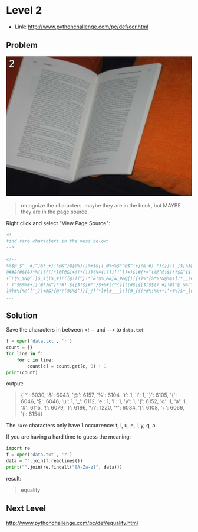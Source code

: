 # Level 2

- Link: http://www.pythonchallenge.com/pc/def/ocr.html


## Problem


 ![](images/ocr.jpg)
 
> recognize the characters. maybe they are in the book, 
> but MAYBE they are in the page source.



Right click and select "View Page Source":

```html
<!--
find rare characters in the mess below:
-->

<!--
%%$@_$^__#)^)&!_+]!*@&^}@[@%]()%+$&[(_@%+%$*^@$^!+]!&_#)_*}{}}!}_]$[%}@[{_@#_^{*
@##&{#&{&)*%(]{{([*}@[@&]+!!*{)!}{%+{))])[!^})+)$]#{*+^((@^@}$[**$&^{$!@#$%)!@(&
+^!{%_$&@^!}$_${)$_#)!({@!)(^}!*^&!$%_&&}&_#&@{)]{+)%*{&*%*&@%$+]!*__(#!*){%&@++
!_)^$&&%#+)}!@!)&^}**#!_$([$!$}#*^}$+&#[{*{}{((#$]{[$[$$()_#}!@}^@_&%^*!){*^^_$^
]@}#%[%!^[^_})+@&}{@*!(@$%$^)}[_!}(*}#}#___}!](@_{{(*#%!%%+*)^+#%}$+_]#}%!**#!^_
...
```

## Solution

Save the characters in between ``<!--`` and ``-->`` to ``data.txt``

```python
f = open('data.txt', 'r')
count = {}
for line in f:
    for c in line:
        count[c] = count.get(c, 0) + 1   
print(count)
```

output:


> {'^': 6030, '&': 6043, '@': 6157, '%': 6104, 't': 1, 'i': 1, '}': 6105, '{': 6046, '$': 6046, 'u': 1, '_': 6112, 'e': 1, 'l': 1, 'y': 1, ']': 6152, 'q': 1, 'a': 1, '#': 6115, '!': 6079, ')': 6186, '\n': 1220, '*': 6034, '[': 6108, '+': 6066, '(': 6154}


The ``rare`` characters only have 1 occurrence: t, i, u, e, l, y, q, a.

If you are having a hard time to guess the meaning:

```python
import re
f = open('data.txt', 'r')
data = "".join(f.readlines())
print("".join(re.findall("[A-Za-z]", data)))
```

result:


> equality


## Next Level

http://www.pythonchallenge.com/pc/def/equality.html
